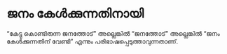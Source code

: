 # ജനം കേൾക്കുന്നതിനായി
“കേട്ടു കൊണ്ടിരുന്ന ജനത്തോട്” അല്ലെങ്കിൽ “ജനത്തോട്” അല്ലെങ്കിൽ “ജനം കേൾക്കുന്നതിന് വേണ്ടി” എന്നും പരിഭാഷപ്പെടുത്താവുന്നതാണ്.
